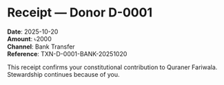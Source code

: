 # Receipt — Donor D-0001

**Date**: 2025-10-20  
**Amount**: ৳2000  
**Channel**: Bank Transfer  
**Reference**: TXN-D-0001-BANK-20251020

This receipt confirms your constitutional contribution to Quraner Fariwala. Stewardship continues because of you.
